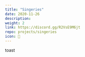 ```yaml
---
title: "Singeries"
date: 2020-11-26
description: 
weight: 2
link: https://discord.gg/R2VsE9M6jt
repo: projects/singeries
icon: 🐒
---
```


toast